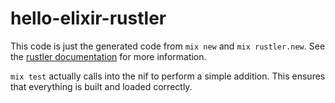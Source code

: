 hello-elixir-rustler
=====

This code is just the generated code from `mix new` and `mix rustler.new`. See the [rustler documentation](https://hexdocs.pm/rustler/readme.html) for more information.

`mix test` actually calls into the nif to perform a simple addition. This ensures that everything is built and loaded correctly.
